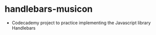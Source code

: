 # handlebars-musicon
- Codecademy project to practice implementing the Javascript library Handlebars

